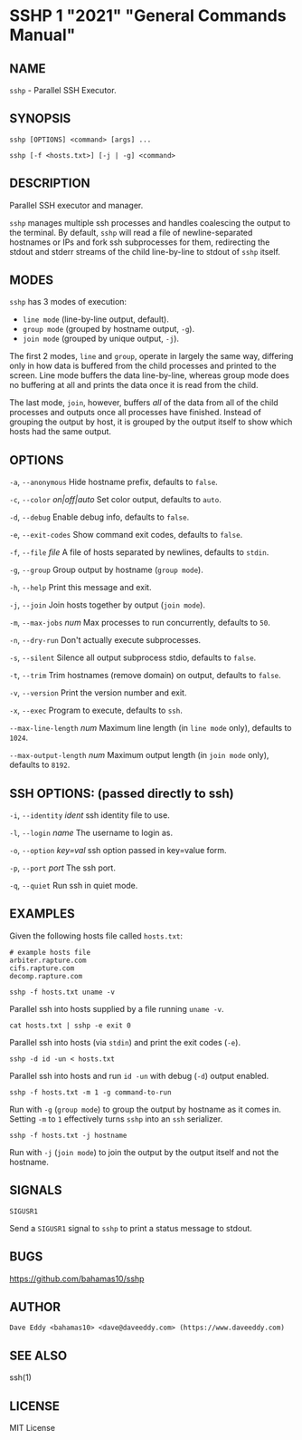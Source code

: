 SSHP 1 "2021" "General Commands Manual"
=======================================

NAME
----

`sshp` - Parallel SSH Executor.

SYNOPSIS
--------

`sshp [OPTIONS] <command> [args] ...`

`sshp [-f <hosts.txt>] [-j | -g] <command>`

DESCRIPTION
-----------

Parallel SSH executor and manager.

`sshp` manages multiple ssh processes and handles coalescing the output to the
terminal.  By default, `sshp` will read a file of newline-separated hostnames
or IPs and fork ssh subprocesses for them, redirecting the stdout and stderr
streams of the child line-by-line to stdout of `sshp` itself.

MODES
-----

`sshp` has 3 modes of execution:

- `line mode` (line-by-line output, default).
- `group mode` (grouped by hostname output, `-g`).
- `join mode` (grouped by unique output, `-j`).

The first 2 modes, `line` and `group`, operate in largely the same way,
differing only in how data is buffered from the child processes and printed to
the screen.  Line mode buffers the data line-by-line, whereas group mode does
no buffering at all and prints the data once it is read from the child.

The last mode, `join`, however, buffers *all* of the data from all of the child
processes and outputs once all processes have finished.  Instead of grouping
the output by host, it is grouped by the output itself to show which hosts had
the same output.

OPTIONS
--------

`-a`, `--anonymous`
  Hide hostname prefix, defaults to `false`.

`-c`, `--color` *on|off|auto*
  Set color output, defaults to `auto`.

`-d`, `--debug`
  Enable debug info, defaults to `false`.

`-e`, `--exit-codes`
  Show command exit codes, defaults to `false`.

`-f`, `--file` *file*
  A file of hosts separated by newlines, defaults to `stdin`.

`-g`, `--group`
  Group output by hostname (`group mode`).

`-h`, `--help`
  Print this message and exit.

`-j`, `--join`
  Join hosts together by output (`join mode`).

`-m`, `--max-jobs` *num*
  Max processes to run concurrently, defaults to `50`.

`-n`, `--dry-run`
  Don't actually execute subprocesses.

`-s`, `--silent`
  Silence all output subprocess stdio, defaults to `false`.

`-t`, `--trim`
  Trim hostnames (remove domain) on output, defaults to `false`.

`-v`, `--version`
  Print the version number and exit.

`-x`, `--exec`
  Program to execute, defaults to `ssh`.

`--max-line-length` *num*
  Maximum line length (in `line mode` only), defaults to `1024`.

`--max-output-length` *num*
  Maximum output length (in `join mode` only), defaults to `8192`.

SSH OPTIONS: (passed directly to ssh)
-------------------------------------

`-i`, `--identity` *ident*
  ssh identity file to use.

`-l`, `--login` *name*
  The username to login as.

`-o`, `--option` *key=val*
  ssh option passed in key=value form.

`-p`, `--port` *port*
  The ssh port.

`-q`, `--quiet`
  Run ssh in quiet mode.

EXAMPLES
--------

Given the following hosts file called `hosts.txt`:

```
# example hosts file
arbiter.rapture.com
cifs.rapture.com
decomp.rapture.com
```

`sshp -f hosts.txt uname -v`

  Parallel ssh into hosts supplied by a file running `uname -v`.

`cat hosts.txt | sshp -e exit 0`

  Parallel ssh into hosts (via `stdin`) and print the exit codes (`-e`).

`sshp -d id -un < hosts.txt`

  Parallel ssh into hosts and run `id -un` with debug (`-d`) output enabled.

`sshp -f hosts.txt -m 1 -g command-to-run`

  Run with `-g` (`group mode`) to group the output by hostname as it comes in.
  Setting `-m` to `1` effectively turns `sshp` into an `ssh` serializer.

`sshp -f hosts.txt -j hostname`

  Run with `-j` (`join mode`) to join the output by the output itself and not
  the hostname.

SIGNALS
-------

`SIGUSR1`

  Send a `SIGUSR1` signal to `sshp` to print a status message to stdout.

BUGS
----

https://github.com/bahamas10/sshp

AUTHOR
------

`Dave Eddy <bahamas10> <dave@daveeddy.com> (https://www.daveeddy.com)`

SEE ALSO
--------

ssh(1)

LICENSE
-------

MIT License
